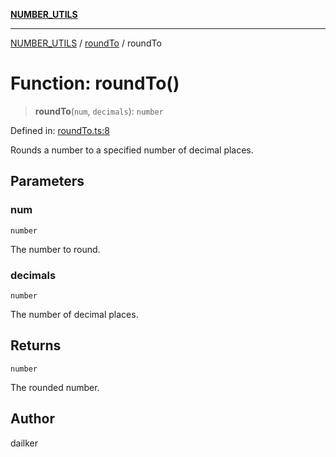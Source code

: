 [**NUMBER_UTILS**](../../README.md)

***

[NUMBER_UTILS](../../README.md) / [roundTo](../README.md) / roundTo

# Function: roundTo()

> **roundTo**(`num`, `decimals`): `number`

Defined in: [roundTo.ts:8](https://github.com/dailker/everyutil/blob/0868190298b8cf2d6514015ce5723c81497e5681/src/number/roundTo.ts#L8)

Rounds a number to a specified number of decimal places.

## Parameters

### num

`number`

The number to round.

### decimals

`number`

The number of decimal places.

## Returns

`number`

The rounded number.

## Author

dailker
